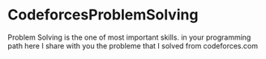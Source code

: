 # CodeforcesProblemSolving
Problem Solving is the one of most important skills. in your programming path here I share with you the probleme that I solved from  codeforces.com 
